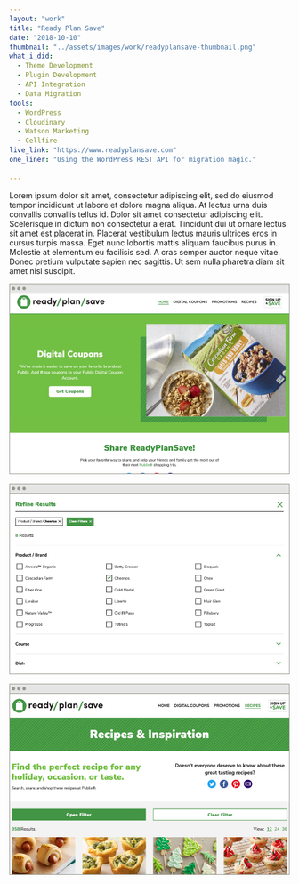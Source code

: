 ```yaml
---
layout: "work"
title: "Ready Plan Save"
date: "2018-10-10"
thumbnail: "../assets/images/work/readyplansave-thumbnail.png"
what_i_did:
  - Theme Development
  - Plugin Development
  - API Integration
  - Data Migration
tools:
  - WordPress
  - Cloudinary
  - Watson Marketing
  - Cellfire
live_link: "https://www.readyplansave.com"
one_liner: "Using the WordPress REST API for migration magic."

---
```


Lorem ipsum dolor sit amet, consectetur adipiscing elit, sed do eiusmod tempor incididunt ut labore et dolore magna aliqua. At lectus urna duis convallis convallis tellus id. Dolor sit amet consectetur adipiscing elit. Scelerisque in dictum non consectetur a erat. Tincidunt dui ut ornare lectus sit amet est placerat in. Placerat vestibulum lectus mauris ultrices eros in cursus turpis massa. Eget nunc lobortis mattis aliquam faucibus purus in. Molestie at elementum eu facilisis sed. A cras semper auctor neque vitae. Donec pretium vulputate sapien nec sagittis. Ut sem nulla pharetra diam sit amet nisl suscipit.


![The homepage of Ready Plan Save on a large screen.](../assets/images/work/readyplansave-homepage.png)

![The recipes filtering options of Ready Plan Save on a large screen.](../assets/images/work/readyplansave-filtering.png)

![The recipes page of Ready Plan Save on a large screen.](../assets/images/work/readyplansave-recipes.png)